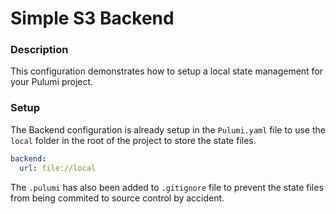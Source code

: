 # Simple S3 Backend

### Description
This configuration demonstrates how to setup a local state management for your Pulumi project.

### Setup
The Backend configuration is already setup in the `Pulumi.yaml` file to use the `local` folder in the root of the project to store the state files.   
```yaml
backend:
  url: file://local
```  
The `.pulumi` has also been added to `.gitignore` file to prevent the state files from being commited to source control by accident.  

